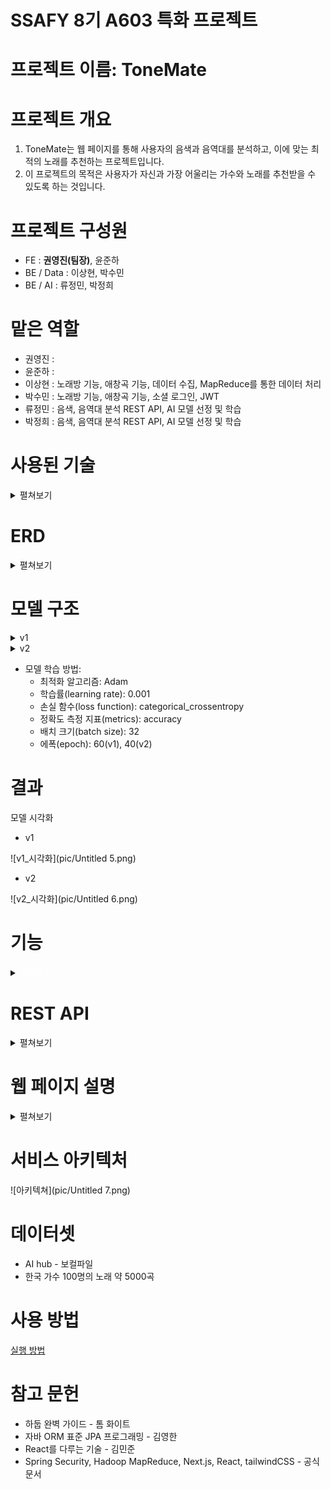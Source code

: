 # SSAFY 8기 A603 특화 프로젝트

# 프로젝트 이름: ToneMate

# 프로젝트 개요

1. ToneMate는 웹 페이지를 통해 사용자의 음색과 음역대를 분석하고, 이에 맞는 최적의 노래를 추천하는 프로젝트입니다. 
2. 이 프로젝트의 목적은 사용자가 자신과 가장 어울리는 가수와 노래를 추천받을 수 있도록 하는 것입니다.

# 프로젝트 구성원

- FE : **권영진(팀장)**, 윤준하
- BE / Data : 이상현, 박수민
- BE / AI : 류정민, 박정희

# 맡은 역할

- 권영진 : 
- 윤준하 : 
- 이상현 : 노래방 기능, 애창곡 기능, 데이터 수집, MapReduce를 통한 데이터 처리
- 박수민 : 노래방 기능, 애창곡 기능, 소셜 로그인, JWT
- 류정민 : 음색, 음역대 분석 REST API, AI 모델 선정 및 학습
- 박정희 : 음색, 음역대 분석 REST API, AI 모델 선정 및 학습

# 사용된 기술
<details>
<summary>펼쳐보기</summary>
    
    ### Front End
    
    - React 18.2.0
    - Next.js 13.2.4
    - Tanstack Query 4.28.0
    - Axios 1.3.4
    - Chart.js 4.2.1
    
    ### Back-end
    
    - Java openjdk-11
    - Python 3.10.9
    - Spring boot 2.7.5
    - Spring Security 5.7.4
    - Spring Data JPA 2.7.5
    - Querydsl 5.0.0
    - JWT 0.11.5
    - Spring Data Redis 2.7.5
    - Flask 2.2.3
    
    ### AI
    
    - scikit-learn 1.2.2
    - Keras 2.11.0
    - librosa 0.10.0
    - tensorflow 2.11.0
    
    ### Data
    
    - Hadoop-MapReduce 3.3.1
    - MRjob 0.7.4
    
    ### CI / CD
    
    - GitLab, Jenkins

</details>

# ERD
<details>
<summary>펼쳐보기</summary>
![ERD](pic/Untitled.png)
</details>

# 모델 구조

<details>
  <summary>v1</summary>

  ![v1_summary](pic/Untitled 1.png)
  ![v1](pic/Untitled 2.png)
</details>
    

<details>
  <summary>v2</summary>

  ![v2_summary](pic/Untitled 3.png)
  ![v2](pic/Untitled 4.png)
</details>

    
- 모델 학습 방법:
    - 최적화 알고리즘: Adam
    - 학습률(learning rate): 0.001
    - 손실 함수(loss function): categorical_crossentropy
    - 정확도 측정 지표(metrics): accuracy
    - 배치 크기(batch size): 32
    - 에폭(epoch): 60(v1), 40(v2)
    

# 결과

모델 시각화

- v1

![v1_시각화](pic/Untitled 5.png)

- v2

![v2_시각화](pic/Untitled 6.png)

# 기능
<details>
<summary> <span style="color: #FFFFFF;">펼쳐보기</span> </summary>
![기능](pic/table1.png)
![기능](pic/table2.png)
</details>

# REST API
<details>
<summary>펼쳐보기</summary>
![기능](pic/table3.png)
![기능](pic/table4.png)
![기능](pic/table5.png)
![기능](pic/table6.png)
![기능](pic/table7.png)
![기능](pic/table8.png)
</details>

# 웹 페이지 설명
<details>
<summary>펼쳐보기</summary>
## 로그인 - 카카오 소셜 로그인

![웹페이지 설명](pic/web1.png)
![웹페이지 설명](pic/web2.png)
- Spring Security, JWT를 이용하여 구현
- JWT의 경우 httponly, samesite는 Lax로 설정한 쿠키에 저장
- Refresh Token과 Access Token을 이용하여 이용자의 UX 고려
- Access Token은 30분, Refresh Token은 7일로 설정


## 메인 페이지

![웹페이지 설명](pic/web3.png)
- 좌측 네비게이션 바 설정
- Spring Security로 로그아웃 구현
- 로그아웃 버튼으로 JWT 쿠키를 삭제하여 로그아웃 처리


## 음색 검사

![웹페이지 설명](pic/web4.png)
- 녹음 시작 버튼 클릭 -> 녹음 완료 버튼 클릭 -> 검사 제출
- Spring 서버를 거쳐 Flask 서버를 통해 AI 분석 후 결과를 저장하고 Front에 알맞은 형태로 응답


![웹페이지 설명](pic/web5.png)
- 녹음이 시작되면 오디오 비주얼라이저가 실행되는 것을 볼 수 있음


![웹페이지 설명](pic/web6.png)
- 결과가 전달되면 결과 페이지가 보임
- chart.js를 이용하여 그래프를 표현
- 대표 노래들의 유튜브 검색 링크를 제공하여 유저가 편하게 검색할 수 있도록 함


## 음역대 검사

![웹페이지 설명](pic/web7.png)
- 최고음 측정 -> 최고음 종료 -> 최저음 측정 -> 최저음 종료 -> 검사 제출
- 녹음이 시작되면 오디오 비주얼라이저가 실행되는 것을 볼 수 있음

![웹페이지 설명](pic/web8.png)
- Spring boot에서 tarsos 라이브러리를 통해 음역대를 판단함
- 이에 맞는 노래 목록들을 DB에서 검색하여 응답함


## 검사 결과

![웹페이지 설명](pic/web9.png)
- 지난 검사 결과들을 보여줌


## 노래 검색

![웹페이지 설명](pic/web10.png)
- TJ노래방 번호들을 크롤링하여 DB 구성
- JPA의 페이지네이션 기능 사용
- 로그인 한 유저의 애창곡 리스트에 해당 곡의 유무도 같이 응답함
- 검색 속도 향상을 위해 가수와 제목의 띄어쓰기를 전부 제거한 컬럼을 생성하고, 인덱싱 처리를 함


## 애창곡 리스트

![웹페이지 설명](pic/web11.png)
- 로그인 한 유저의 애창곡 리스트 제공
- JPA의 페이지네이션 기능 사용
</details>

# 서비스 아키텍처

![아키텍쳐](pic/Untitled 7.png)

# 데이터셋

- AI hub - 보컬파일
- 한국 가수 100명의 노래 약 5000곡

# 사용 방법
[실행 방법](exec/README.md)

# 참고 문헌

- 하둡 완벽 가이드 - 톰 화이트
- 자바 ORM 표준 JPA 프로그래밍 - 김영한
- React를 다루는 기술 - 김민준
- Spring Security, Hadoop MapReduce, Next.js, React, tailwindCSS - 공식 문서

